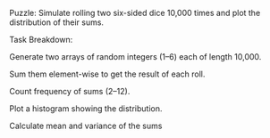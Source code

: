 Puzzle:
Simulate rolling two six-sided dice 10,000 times and plot the distribution of their sums.

Task Breakdown:

Generate two arrays of random integers (1–6) each of length 10,000.

Sum them element-wise to get the result of each roll.

Count frequency of sums (2–12).

Plot a histogram showing the distribution.

Calculate mean and variance of the sums